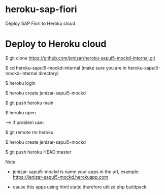# heroku-sap-fiori
Deploy SAP Fiori to Heroku cloud

# Deploy to Heroku cloud

$ git clone https://github.com/jenizar/heroku-sapui5-mockd-internal.git

$ cd heroku-sapui5-mockd-internal (make sure you are in heroku-sapui5-mockd-internal directory)

$ heroku login

$ heroku create jenizar-sapui5-mockd

$ git push heroku main

$ heroku open

--> if problem use:

$ git remote rm heroku

$ heroku create jenizar-sapui5-mockd

$ git push heroku HEAD:master

Note:

- jenizar-sapui5-mockd is name your apps in the url, example: https://jenizar-sapui5-mockd.herokuapp.com

- cause this apps using html static therefore utilize php buildpack. 
